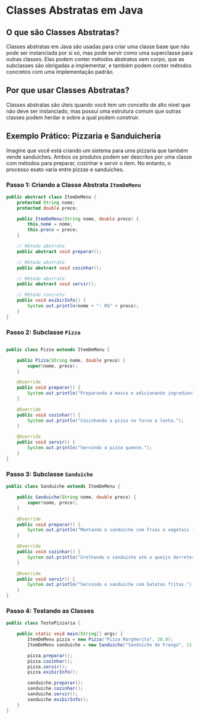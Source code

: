 
# Classes Abstratas em Java

## O que são Classes Abstratas?

Classes abstratas em Java são usadas para criar uma classe base que não pode ser instanciada por si só, mas pode servir como uma superclasse para outras classes. Elas podem conter métodos abstratos sem corpo, que as subclasses são obrigadas a implementar, e também podem conter métodos concretos com uma implementação padrão.

## Por que usar Classes Abstratas?

Classes abstratas são úteis quando você tem um conceito de alto nível que não deve ser instanciado, mas possui uma estrutura comum que outras classes podem herdar e sobre a qual podem construir.

## Exemplo Prático: Pizzaria e Sanduicheria

Imagine que você está criando um sistema para uma pizzaria que também vende sanduíches. Ambos os produtos podem ser descritos por uma classe com métodos para preparar, cozinhar e servir o item. No entanto, o processo exato varia entre pizzas e sanduíches.

### Passo 1: Criando a Classe Abstrata `ItemDeMenu`

```java
public abstract class ItemDeMenu {
    protected String nome;
    protected double preco;

    public ItemDeMenu(String nome, double preco) {
        this.nome = nome;
        this.preco = preco;
    }

    // Método abstrato
    public abstract void preparar();

    // Método abstrato
    public abstract void cozinhar();

    // Método abstrato
    public abstract void servir();

    // Método concreto
    public void exibirInfo() {
        System.out.println(nome + ": R$" + preco);
    }
}

```

### Passo 2: Subclasse `Pizza`

```java

public class Pizza extends ItemDeMenu {

    public Pizza(String nome, double preco) {
        super(nome, preco);
    }

    @Override
    public void preparar() {
        System.out.println("Preparando a massa e adicionando ingredientes para a pizza.");
    }

    @Override
    public void cozinhar() {
        System.out.println("Cozinhando a pizza no forno a lenha.");
    }

    @Override
    public void servir() {
        System.out.println("Servindo a pizza quente.");
    }
}
```

### Passo 3: Subclasse `Sanduiche`

```java
public class Sanduiche extends ItemDeMenu {

    public Sanduiche(String nome, double preco) {
        super(nome, preco);
    }

    @Override
    public void preparar() {
        System.out.println("Montando o sanduíche com frios e vegetais frescos.");
    }

    @Override
    public void cozinhar() {
        System.out.println("Grelhando o sanduíche até o queijo derreter.");
    }

    @Override
    public void servir() {
        System.out.println("Servindo o sanduíche com batatas fritas.");
    }
}

```

### Passo 4: Testando as Classes

```java
public class TestePizzaria {

    public static void main(String[] args) {
        ItemDeMenu pizza = new Pizza("Pizza Margherita", 20.0);
        ItemDeMenu sanduiche = new Sanduiche("Sanduíche de Frango", 12.0);

        pizza.preparar();
        pizza.cozinhar();
        pizza.servir();
        pizza.exibirInfo();

        sanduiche.preparar();
        sanduiche.cozinhar();
        sanduiche.servir();
        sanduiche.exibirInfo();
    }
}

```


